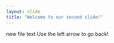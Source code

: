 ```yaml
---
layout: slide
title: "Welcome to our second slide!"
---
```

new file text
Use the left arrow to go back!
